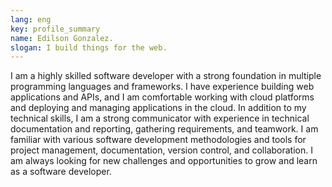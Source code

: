 ```yaml
--- 
lang: eng 
key: profile_summary
name: Edilson Gonzalez.
slogan: I build things for the web.
---
```

I am a highly skilled software developer with a strong foundation in multiple programming 
languages and frameworks. I have experience building web applications and APIs, 
and I am comfortable working with cloud platforms and deploying and managing applications 
in the cloud. In addition to my technical skills, I am a strong communicator with experience 
in technical documentation and reporting, gathering requirements, and teamwork. I am familiar 
with various software development methodologies and tools for project management, documentation, 
version control, and collaboration. I am always looking for new challenges and opportunities to 
grow and learn as a software developer.
